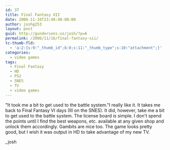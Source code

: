 ```yaml
---
id: 37
title: Final Fantasy XII
date: 2006-11-16T23:49:40-08:00
author: joshg253
layout: post
guid: http://gundersons.us/josh/?p=6
permalink: /2006/11/16/final-fantasy-xii/
tc-thumb-fld:
  - 'a:2:{s:9:"_thumb_id";b:0;s:11:"_thumb_type";s:10:"attachment";}'
categories:
  - video games
tags:
  - Final Fantasy
  - HD
  - PS2
  - SNES
  - TV
  - video games
---
```

"It took me a bit to get used to the battle system."I really like it. It takes me back to Final Fantasy VI days (III on the SNES). It did, however, take me a bit to get used to the battle system. The license board is simple. I don't spend the points until I find the best weapons, etc. available at any given shop and unlock them accordingly. Gambits are nice too. The game looks pretty good, but I wish it was output in HD to take advantage of my new TV.

_josh